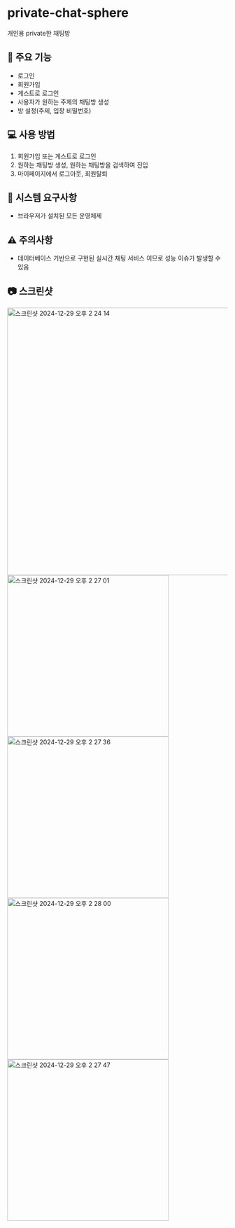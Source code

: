 # private-chat-sphere
개인용 private한 채팅방

## 🚀 주요 기능

- 로그인
- 회원가입
- 게스트로 로그인
- 사용자가 원하는 주제의 채팅방 생성
- 방 설정(주제, 입장 비밀번호)


## 💻 사용 방법

1. 회원가입 또는 게스트로 로그인
2. 원하는 채팅방 생성, 원하는 채팅방을 검색하여 진입
3. 마이페이지에서 로그아웃, 회원탈퇴

## 🔧 시스템 요구사항

- 브라우저가 설치된 모든 운영체제


## ⚠️ 주의사항

- 데이터베이스 기반으로 구현된 실시간 채팅 서비스 이므로 성능 이슈가 발생할 수 있음


## 📷 스크린샷
<img width="611" alt="스크린샷 2024-12-29 오후 2 24 14" src="https://github.com/user-attachments/assets/c50dcc83-4382-4314-abc2-47eafcc31dbc" />
<img width="369" alt="스크린샷 2024-12-29 오후 2 27 01" src="https://github.com/user-attachments/assets/77de57f3-f21b-4e9e-b06f-c2af4b325356" />
<img width="369" alt="스크린샷 2024-12-29 오후 2 27 36" src="https://github.com/user-attachments/assets/b2aba35d-af04-4e7e-8c65-48e4cc6a8503" />
<img width="369" alt="스크린샷 2024-12-29 오후 2 28 00" src="https://github.com/user-attachments/assets/0c5b75c7-c762-46d3-b496-c2c5a4ba8f3b" />
<img width="369" alt="스크린샷 2024-12-29 오후 2 27 47" src="https://github.com/user-attachments/assets/8eac2b30-4891-44dc-a8d4-b3d23f3dd124" />



